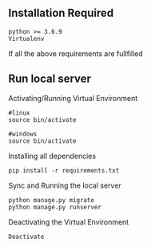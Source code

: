## Installation Required

```
python >= 3.6.9
Virtualenv
```

If all the above requirements are fullfilled

## Run local server

Activating/Running Virtual Environment
```
#linux 
source bin/activate 

#windows
source bin/activate

```

Installing all dependencies
```
pip install -r requirements.txt 
```

Sync and Running the local server
```
python manage.py migrate
python manage.py runserver
```

Deactivating the Virtual Environment
```
Deactivate
```
